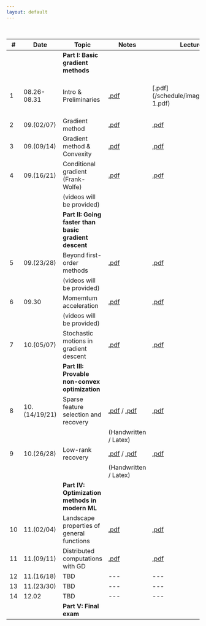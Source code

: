 ```yaml
---
layout: default
---
```


&nbsp;


| # | Date  | Topic  | Notes | Lecture | Notebook  |
|-|-|-|-|-|-|
| | | **Part I: Basic gradient methods** | | | |
| 1 | 08.26-08.31 | Intro & Preliminaries  | [.pdf](/schedule/images/chapter1.pdf) | [.pdf](/schedule/images/Lecture 1.pdf) | [.ipynb](/schedule/images/Chapter 1a.ipynb) [.ipynb](/schedule/images/Chapter 1b.ipynb)
| 2 | 09.(02/07) | Gradient method | [.pdf]()  | [.pdf]() | [.ipynb]() |
| 3 | 09.(09/14) | Gradient method & Convexity | [.pdf]()  | [.pdf]() | [.ipynb]() |
| 4 | 09.(16/21) | Conditional gradient (Frank-Wolfe) | [.pdf]()  | [.pdf]() | [.ipynb]() |
| | | (videos will be provided) |  | |  |
| | | **Part II: Going faster than basic gradient descent** | | | |
| 5 | 09.(23/28) | Beyond first-order methods | [.pdf]()  | [.pdf]() | [.ipynb]() |
| | | (videos will be provided) |  | |  |
| 6 | 09.30 | Momemtum acceleration | [.pdf]()  | [.pdf]() | [.ipynb]() |
| | | (videos will be provided) |  | |  |
| 7 | 10.(05/07) | Stochastic motions in gradient descent | [.pdf]()  | [.pdf]() | [.ipynb]() |
| | | **Part III: Provable non-convex optimization** | | | |
| 8 | 10.(14/19/21) | Sparse feature selection and recovery | [.pdf]() / [.pdf]() | [.pdf]() | [.ipynb]() |
|  |  | | (Handwritten / Latex) |  | |
| 9 | 10.(26/28) | Low-rank recovery | [.pdf]() / [.pdf]() | [.pdf]() | [.ipynb]() |
|  |  | | (Handwritten / Latex) |  | |
| | | **Part IV: Optimization methods in modern ML** | | | |
| 10 | 11.(02/04) | Landscape properties of general functions | [.pdf]()  | [.pdf]() | --- |
| 11 | 11.(09/11) | Distributed computations with GD | [.pdf]() | [.pdf]() | --- |
| 12 | 11.(16/18) | TBD  | ---  | ---  | --- |
| 13 | 11.(23/30) | TBD  | ---  | ---  | --- |
| 14 | 12.02 | TBD  | ---  | ---  | --- |
| | | **Part V: Final exam** | | | |

&nbsp;
&nbsp;
